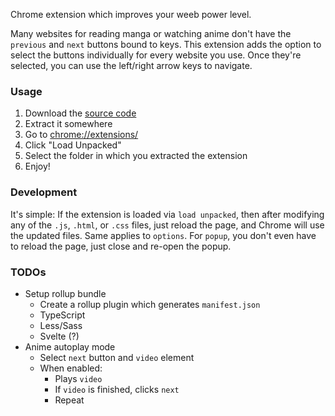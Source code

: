 Chrome extension which improves your weeb power level.

Many websites for reading manga or watching anime don't have the `previous` and `next` buttons bound to keys. This extension adds the option to select the buttons individually for every website you use. Once they're selected, you can use the left/right arrow keys to navigate.

### Usage

1. Download the [source code](jprochazk/ultimate-weeb/releases/latest)
2. Extract it somewhere
3. Go to [chrome://extensions/](chrome://extensions/)
4. Click "Load Unpacked"
5. Select the folder in which you extracted the extension
6. Enjoy!

### Development

It's simple: If the extension is loaded via `load unpacked`, then after modifying any of the `.js`, `.html`, or `.css` files, just reload the page, and Chrome will use the updated files. Same applies to `options`. For `popup`, you don't even have to reload the page, just close and re-open the popup.

### TODOs

- Setup rollup bundle
  - Create a rollup plugin which generates `manifest.json`
  - TypeScript
  - Less/Sass
  - Svelte (?)
- Anime autoplay mode
  - Select `next` button and `video` element
  - When enabled:
    - Plays `video`
    - If `video` is finished, clicks `next`
    - Repeat

